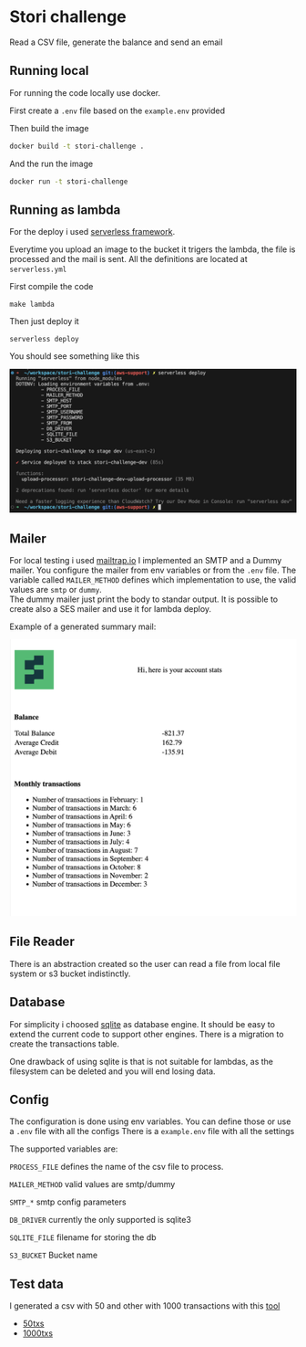 # Stori challenge 

Read a CSV file, generate the balance and send an email 

## Running local

For running the code locally use docker. 

First create a `.env` file based on the `example.env` provided 

Then build the image 

```bash 
docker build -t stori-challenge .
```

And the run the image 

```bash 
docker run -t stori-challenge
```


## Running as lambda 

For the deploy i used [serverless framework](https://www.serverless.com/).

Everytime you upload an image to the bucket it trigers the lambda, the file 
is processed and the mail is sent.
All the definitions are located at `serverless.yml`


First compile the code 
```
make lambda
```

Then just deploy it

```
serverless deploy 
```

You should see something like this

![GitHub Image](/data/serverless-deploy.png)


## Mailer 

For local testing i used [mailtrap.io](https://mailtrap.io/) 
I implemented an SMTP and a Dummy mailer.
You configure the mailer from env variables or from the `.env` file. 
The variable called `MAILER_METHOD` defines which implementation to use,
the valid values are `smtp` or `dummy`.  
The dummy mailer just print the body to standar output. 
It is possible to create also a SES mailer and use it for lambda deploy.

Example of a generated summary mail: 

![example](/data/mailtrap-balance.png)

## File Reader 

There is an abstraction created so the user can read a file from local file system
or s3 bucket indistinctly.

## Database 

For simplicity i choosed [sqlite](https://www.sqlite.org/) as database engine.
It should be easy to extend the current code to support other engines. 
There is a migration to create the transactions table.

One drawback of using sqlite is that is not suitable for lambdas, as the filesystem 
can be deleted and you will end losing data. 

## Config 

The configuration is done using env variables. 
You can define those or use a `.env` file with all the configs
There is a `example.env` file with all the settings

The supported variables are: 

`PROCESS_FILE` defines the name of the csv file to process. 

`MAILER_METHOD` valid values are smtp/dummy

`SMTP_*` smtp config parameters

`DB_DRIVER` currently the only supported is sqlite3

`SQLITE_FILE` filename for storing the db

`S3_BUCKET`  Bucket name


## Test data

I generated a csv with 50 and other with 1000 transactions with this [tool](https://www.mockaroo.com/)
- [50txs](data/50txns.csv)
- [1000txs](data/1000txns.csv)





